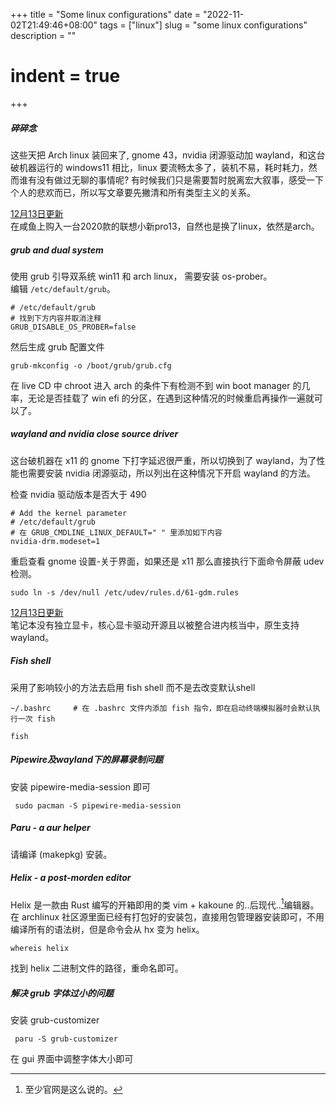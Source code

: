 +++
 title = "Some linux configurations" 
 date = "2022-11-02T21:49:46+08:00" 
 tags = ["linux"] 
 slug = "some linux configurations"
 description = ""
 # indent = true
+++
##### 碎碎念

这些天把  Arch linux 装回来了, gnome 43，nvidia 闭源驱动加 wayland，和这台破机器运行的 windows11 相比，linux 要流畅太多了，装机不易，耗时耗力，然而谁有没有做过无聊的事情呢? 有时候我们只是需要暂时脱离宏大叙事，感受一下个人的悲欢而已，所以写文章要先撇清和所有类型主义的关系。

[12月13日更新]()            
在咸鱼上购入一台2020款的联想小新pro13，自然也是换了linux，依然是arch。



##### grub and dual system
使用 grub 引导双系统 win11 和 arch linux， 需要安装 os-prober。                
编辑  `/etc/default/grub`。
```
# /etc/default/grub
# 找到下方内容并取消注释
GRUB_DISABLE_OS_PROBER=false
```
然后生成 grub 配置文件
```
grub-mkconfig -o /boot/grub/grub.cfg
```
在 live CD 中 chroot 进入 arch 的条件下有检测不到 win boot manager 的几率，无论是否挂载了 win efi 的分区，在遇到这种情况的时候重启再操作一遍就可以了。

##### wayland and nvidia close source driver
这台破机器在 x11 的 gnome 下打字延迟很严重，所以切换到了 wayland，为了性能也需要安装 nvidia 闭源驱动，所以列出在这种情况下开启 wayland 的方法。

检查 nvidia 驱动版本是否大于 490 

```
# Add the kernel parameter 
# /etc/default/grub
# 在 GRUB_CMDLINE_LINUX_DEFAULT=" " 里添加如下内容
nvidia-drm.modeset=1
```

重启查看 gnome 设置-关于界面，如果还是 x11 那么直接执行下面命令屏蔽 udev 检测。
```
sudo ln -s /dev/null /etc/udev/rules.d/61-gdm.rules
```

[12月13日更新]()     
笔记本没有独立显卡，核心显卡驱动开源且以被整合进内核当中，原生支持wayland。
##### Fish shell
采用了影响较小的方法去启用 fish shell 而不是去改变默认shell

```
~/.bashrc     # 在 .bashrc 文件内添加 fish 指令，即在启动终端模拟器时会默认执行一次 fish

fish
````

##### Pipewire及wayland下的屏幕录制问题

安装 pipewire-media-session 即可

```
 sudo pacman -S pipewire-media-session
```
##### Paru - a aur helper
请编译 (makepkg) 安装。

##### Helix - a post-morden editor
Helix 是一款由 Rust 编写的开箱即用的类 vim + kakoune 的..后现代..[^1]编辑器。
在 archlinux 社区源里面已经有打包好的安装包，直接用包管理器安装即可，不用编译所有的语法树，但是命令会从 hx 变为 helix。

```
whereis helix
```          

找到 helix 二进制文件的路径，重命名即可。

##### 解决 grub 字体过小的问题

安装 grub-customizer

```
 paru -S grub-customizer
```
在 gui 界面中调整字体大小即可 



[^1]: 至少官网是这么说的。